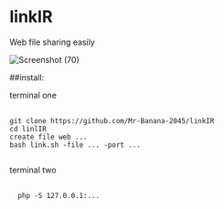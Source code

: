 # linkIR
Web file sharing easily

![Screenshot (70)](https://github.com/Mr-Banana-2045/linkIR/assets/109140672/057a9bf9-cc3c-4daa-9029-6491e5bfe5b5)

##install:
<p>terminal one</p>
<pre>
  <code>
git clone https://github.com/Mr-Banana-2045/linkIR
cd linlIR
create file web ...
bash link.sh -file ... -port ...
    </code>
</pre>
<p>terminal two</p>
<pre>
  <code>
  php -S 127.0.0.1:...
    </code>
</pre>
